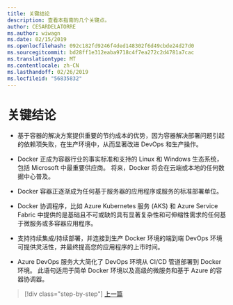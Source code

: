 ```yaml
---
title: 关键结论
description: 查看本指南的几个关键点。
author: CESARDELATORRE
ms.author: wiwagn
ms.date: 02/15/2019
ms.openlocfilehash: 092c182fd9246f4ded148302f6d49cbde24d27d0
ms.sourcegitcommit: bd28ff1e312eaba9718c4f7ea272c2d4781a7cac
ms.translationtype: MT
ms.contentlocale: zh-CN
ms.lasthandoff: 02/26/2019
ms.locfileid: "56835832"
---
```

# <a name="key-takeaways"></a>关键结论

- 基于容器的解决方案提供重要的节约成本的优势，因为容器解决部署问题引起的依赖项失败，在生产环境中，从而显著改进 DevOps 和生产操作。

- Docker 正成为容器行业的事实标准和支持的 Linux 和 Windows 生态系统，包括 Microsoft 中最重要供应商。 将来，Docker 将会在云端或本地的任何数据中心普及。

- Docker 容器正逐渐成为任何基于服务器的应用程序或服务的标准部署单位。

- Docker 协调程序，比如 Azure Kubernetes 服务 (AKS) 和 Azure Service Fabric 中提供的是基础且不可或缺的具有显著复杂性和可伸缩性需求的任何基于微服务或多容器应用程序。

- 支持持续集成/持续部署，并连接到生产 Docker 环境的端到端 DevOps 环境可提供灵活性，并最终提高您的应用程序的上市时间。

- Azure DevOps 服务大大简化了 DevOps 环境从 CI/CD 管道部署到 Docker 环境。 此语句适用于简单 Docker 环境以及高级的微服务和基于 Azure 的容器协调器。

>[!div class="step-by-step"]
>[上一篇](../run-manage-monitor-docker-environments/monitor-containerized-application-services.md)

